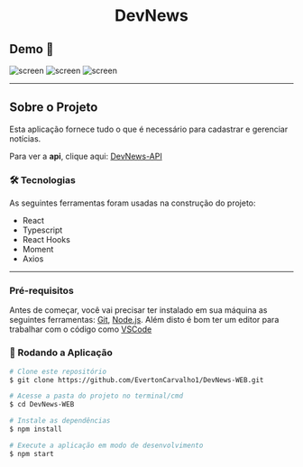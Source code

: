 <h1 style="text-align: center; font-weight: bold;">DevNews</h1>

## Demo 📸


 ![screen](https://user-images.githubusercontent.com/82480230/129512256-4101e79f-f27b-41c8-adb2-57b9cfe97f2f.png)
 ![screen](https://user-images.githubusercontent.com/82480230/129512264-138d4a21-d925-48a7-98c8-91858b26a3eb.png)
 ![screen](https://user-images.githubusercontent.com/82480230/129512266-bb4695f0-f734-47a2-b9f7-12998c0d1376.png)



--- 

## Sobre o Projeto

Esta aplicação fornece tudo o que é necessário para cadastrar e gerenciar notícias.

Para ver a **api**, clique aqui: [DevNews-API](https://github.com/EvertonCarvalho1/DevNews-API) <br />


### 🛠 Tecnologias

As seguintes ferramentas foram usadas na construção do projeto:

- React
- Typescript 
- React Hooks
- Moment
- Axios

---

### Pré-requisitos

Antes de começar, você vai precisar ter instalado em sua máquina as seguintes ferramentas:
[Git](https://git-scm.com), [Node.js](https://nodejs.org/en/).
Além disto é bom ter um editor para trabalhar com o código como [VSCode](https://code.visualstudio.com/)

### 🎲 Rodando a Aplicação

```bash
# Clone este repositório
$ git clone https://github.com/EvertonCarvalho1/DevNews-WEB.git

# Acesse a pasta do projeto no terminal/cmd
$ cd DevNews-WEB

# Instale as dependências
$ npm install

# Execute a aplicação em modo de desenvolvimento
$ npm start

```
